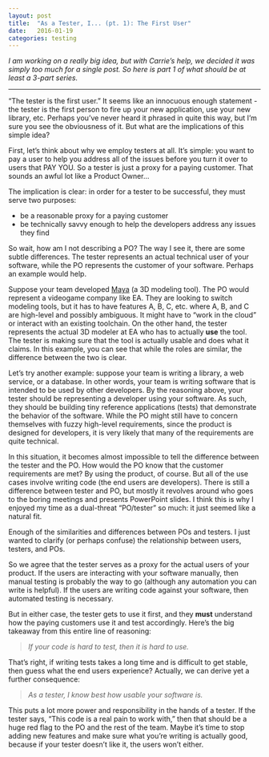 ```yaml
---
layout: post
title:  "As a Tester, I... (pt. 1): The First User"
date:   2016-01-19
categories: testing
---
```


<p><i>I am working on a really big idea, but with Carrie’s help, we decided it was simply too much for a single post.  So here is part 1 of what should be at least a 3-part series.</i></p>
<hr>
<p>&ldquo;The tester is the first user.&rdquo;  It seems like an innocuous enough statement - the tester is the first person to fire up your new application, use your new library, etc.  Perhaps you’ve never heard it phrased in quite this way, but I’m sure you see the obviousness of it.  But what are the implications of this simple idea?</p>

<p>First, let’s think about why we employ testers at all.  It’s simple: you want to pay a user to help you address all of the issues before you turn it over to users that PAY YOU.  So a tester is just a proxy for a paying customer.  That sounds an awful lot like a Product Owner…</p>

<p>The implication is clear: in order for a tester to be successful, they must serve two purposes:</p>
<ul>
  <li>be a reasonable proxy for a paying customer</li>
  <li>be technically savvy enough to help the developers address any issues they find</li>
</ul>

<p>So wait, how am I not describing a PO?  The way I see it, there are some subtle differences.  The tester represents an actual technical user of your software, while the PO represents the customer of your software.  Perhaps an example would help.</p>

<p>Suppose your team developed <a href="http://www.autodesk.com/products/maya/overview-dts?s_tnt=69290:1:0">Maya</a> (a 3D modeling tool).  The PO would represent a videogame company like EA.  They are looking to switch modeling tools, but it has to have features A, B, C, etc. where A, B, and C are high-level and possibly ambiguous.  It might have to &ldquo;work in the cloud&rdquo; or interact with an existing toolchain.  On the other hand, the tester represents the actual 3D modeler at EA who has to actually <strong>use</strong> the tool.  The tester is making sure that the tool is actually usable and does what it claims.  In this example, you can see that while the roles are similar, the difference between the two is clear.</p>

<p>Let’s try another example: suppose your team is writing a library, a web service, or a database.  In other words, your team is writing software that is intended to be used by other developers.  By the reasoning above, your tester should be representing a developer using your software.  As such, they should be building tiny reference applications (tests) that demonstrate the behavior of the software.  While the PO might still have to concern themselves with fuzzy high-level requirements, since the product is designed for developers, it is very likely that many of the requirements are quite technical.</p>

<p>In this situation, it becomes almost impossible to tell the difference between the tester and the PO.  How would the PO know that the customer requirements are met?  By using the product, of course.  But all of the use cases involve writing code (the end users are developers).  There is still a difference between tester and PO, but mostly it revolves around who goes to the boring meetings and presents PowerPoint slides.  I think this is why I enjoyed my time as a dual-threat &ldquo;PO/tester&rdquo; so much: it just seemed like a natural fit.</p>

<p>Enough of the similarities and differences between POs and testers.  I just wanted to clarify (or perhaps confuse) the relationship between users, testers, and POs.</p>

<p>So we agree that the tester serves as a proxy for the actual users of your product.  If the users are interacting with your software manually, then manual testing is probably the way to go (although any automation you can write is helpful).  If the users are writing code against your software, then automated testing is necessary.</p>

<p>But in either case, the tester gets to use it first, and they <strong>must</strong> understand how the paying customers use it and test accordingly.  Here’s the big takeaway from this entire line of reasoning:</p>

<blockquote><i>If your code is hard to test, then it is hard to use.</i></blockquote>

<p>That’s right, if writing tests takes a long time and is difficult to get stable, then guess what the end users experience?  Actually, we can derive yet a further consequence:</p>

<blockquote><i>As a tester, I know best how usable your software is.</i></blockquote>

<p>This puts a lot more power and responsibility in the hands of a tester.  If the tester says, &ldquo;This code is a real pain to work with,&rdquo; then that should be a huge red flag to the PO and the rest of the team.  Maybe it’s time to stop adding new features and make sure what you’re writing is actually good, because if your tester doesn’t like it, the users won’t either.</p>
